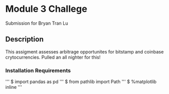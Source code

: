 # Module 3 Challege
Submission for Bryan Tran Lu

## Description
This assigment assesses arbitrage opportunites for bitstamp and coinbase crytocurrencies. Pulled an all nighter for this!

### Installation Requirements
'''
$ import pandas as pd
'''
$ from pathlib import Path
'''
$ %matplotlib inline
'''
